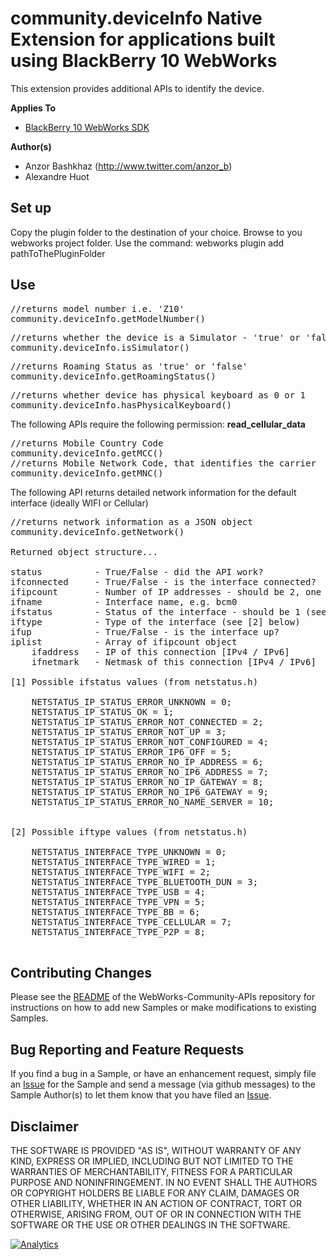 # community.deviceInfo Native Extension for applications built using BlackBerry 10 WebWorks

This extension provides additional APIs to identify the device.

**Applies To**

* [BlackBerry 10 WebWorks SDK](https://developer.blackberry.com/html5/download/sdk) 

**Author(s)** 

* Anzor Bashkhaz (http://www.twitter.com/anzor_b)
* Alexandre Huot

## Set up

Copy the plugin folder to the destination of your choice.
Browse to you webworks project folder.
Use the command: webworks plugin add pathToThePluginFolder

## Use

<pre>
//returns model number i.e. 'Z10'
community.deviceInfo.getModelNumber()
</pre> 

<pre>
//returns whether the device is a Simulator - 'true' or 'false'
community.deviceInfo.isSimulator()
</pre> 

<pre>
//returns Roaming Status as 'true' or 'false'
community.deviceInfo.getRoamingStatus()
</pre> 

<pre>
//returns whether device has physical keyboard as 0 or 1
community.deviceInfo.hasPhysicalKeyboard()
</pre> 

The following APIs require the following permission:
<b>read_cellular_data</b>

<pre>
//returns Mobile Country Code
community.deviceInfo.getMCC()
//returns Mobile Network Code, that identifies the carrier
community.deviceInfo.getMNC()
</pre>	

The following API returns detailed network information for the default interface (ideally WIFI or Cellular)
<pre>
//returns network information as a JSON object
community.deviceInfo.getNetwork()

Returned object structure...

status			- True/False - did the API work?
ifconnected		- True/False - is the interface connected?
ifipcount		- Number of IP addresses - should be 2, one IPv4 and one IPv6
ifname			- Interface name, e.g. bcm0
ifstatus		- Status of the interface - should be 1 (see [1] below)
iftype			- Type of the interface (see [2] below)
ifup			- True/False - is the interface up?
iplist			- Array of ifipcount object
	ifaddress	- IP of this connection [IPv4 / IPv6]
	ifnetmark	- Netmask of this connection [IPv4 / IPv6]

[1] Possible ifstatus values (from netstatus.h)

    NETSTATUS_IP_STATUS_ERROR_UNKNOWN = 0;
    NETSTATUS_IP_STATUS_OK = 1;
    NETSTATUS_IP_STATUS_ERROR_NOT_CONNECTED = 2;
    NETSTATUS_IP_STATUS_ERROR_NOT_UP = 3;
    NETSTATUS_IP_STATUS_ERROR_NOT_CONFIGURED = 4;
    NETSTATUS_IP_STATUS_ERROR_IP6_OFF = 5;
    NETSTATUS_IP_STATUS_ERROR_NO_IP_ADDRESS = 6;
    NETSTATUS_IP_STATUS_ERROR_NO_IP6_ADDRESS = 7;
    NETSTATUS_IP_STATUS_ERROR_NO_IP_GATEWAY = 8;
    NETSTATUS_IP_STATUS_ERROR_NO_IP6_GATEWAY = 9;
	NETSTATUS_IP_STATUS_ERROR_NO_NAME_SERVER = 10;


[2] Possible iftype values (from netstatus.h)
	
    NETSTATUS_INTERFACE_TYPE_UNKNOWN = 0;
    NETSTATUS_INTERFACE_TYPE_WIRED = 1;
    NETSTATUS_INTERFACE_TYPE_WIFI = 2;
    NETSTATUS_INTERFACE_TYPE_BLUETOOTH_DUN = 3;
    NETSTATUS_INTERFACE_TYPE_USB = 4;
    NETSTATUS_INTERFACE_TYPE_VPN = 5;
    NETSTATUS_INTERFACE_TYPE_BB = 6;
    NETSTATUS_INTERFACE_TYPE_CELLULAR = 7;
    NETSTATUS_INTERFACE_TYPE_P2P = 8;

</pre> 


## Contributing Changes

Please see the [README](https://github.com/blackberry/WebWorks-Community-APIs) of the WebWorks-Community-APIs repository for instructions on how to add new Samples or make modifications to existing Samples.


## Bug Reporting and Feature Requests

If you find a bug in a Sample, or have an enhancement request, simply file an [Issue](https://github.com/blackberry/WebWorks-Community-APIs//issues) for the Sample and send a message (via github messages) to the Sample Author(s) to let them know that you have filed an [Issue](https://github.com/blackberry/WebWorks-Community-APIs//issues).

## Disclaimer

THE SOFTWARE IS PROVIDED "AS IS", WITHOUT WARRANTY OF ANY KIND, EXPRESS OR IMPLIED, INCLUDING BUT NOT LIMITED TO THE WARRANTIES OF MERCHANTABILITY, FITNESS FOR A PARTICULAR PURPOSE AND NONINFRINGEMENT. IN NO EVENT SHALL THE AUTHORS OR COPYRIGHT HOLDERS BE LIABLE FOR ANY CLAIM, DAMAGES OR OTHER LIABILITY, WHETHER IN AN ACTION OF CONTRACT, TORT OR OTHERWISE, ARISING FROM, OUT OF OR IN CONNECTION WITH THE SOFTWARE OR THE USE OR OTHER DEALINGS IN THE SOFTWARE.

[![Analytics](https://ga-beacon.appspot.com/UA-46817652-1/WebWorks-Community-APIs/BB10/DeviceInfo?pixel)](https://github.com/igrigorik/ga-beacon)